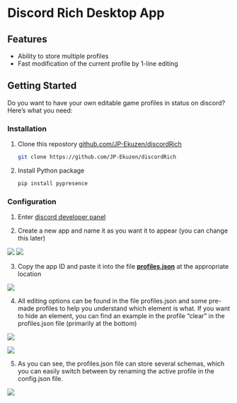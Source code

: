 # Discord Rich Desktop App

## Features
- Ability to store multiple profiles
- Fast modification of the current profile by 1-line editing

## Getting Started
Do you want to have your own editable game profiles in status on discord? Here’s what you need:

### Installation
1. Clone this repostory [github.com/JP-Ekuzen/discordRich](https://github.com/JP-Ekuzen/discordRich)
   ```sh
   git clone https://github.com/JP-Ekuzen/discordRich
   ```

2. Install Python package
   ```sh
   pip install pypresence
   ```
   
### Configuration

1. Enter [discord developer panel](https://discord.com/developers/applications)
  
2. Create a new app and name it as you want it to appear (you can change this later) 

![](https://i.imgur.com/h4i6EEV.png)
![](https://i.imgur.com/tZPJGXe.png)


3. Copy the app ID and paste it into the file **[profiles.json](https://github.com/JP-Ekuzen/discordRich/blob/master/profiles.json)** at the appropriate location

![](https://i.imgur.com/wb37zNk.png)

4. All editing options can be found in the file profiles.json and some pre-made profiles to help you understand which element is what. If you want to hide an element, you can find an example in the profile “clear” in the profiles.json file (primarily at the bottom)

![](https://i.imgur.com/yMgATod.png)

![](https://i.imgur.com/kYpfOeU.png)

5. As you can see, the profiles.json file can store several schemas, which you can easily switch between by renaming the active profile in the config.json file.

![](https://i.imgur.com/ubvGDIY.png)
